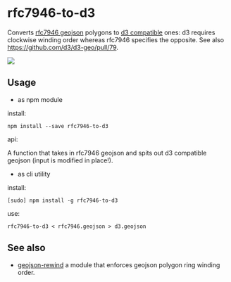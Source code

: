 rfc7946-to-d3
=============

Converts [rfc7946 geojson](https://tools.ietf.org/html/rfc7946#section-3.1.6) polygons to [d3 compatible](https://github.com/d3/d3-geo#d3-geo) ones: d3 requires clockwise winding order whereas rfc7946 specifies the opposite. See also https://github.com/d3/d3-geo/pull/79.

![](https://travis-ci.org/tyrasd/rfc7946-to-d3.svg)

Usage
-----

* as npm module

install:

    npm install --save rfc7946-to-d3

api:

A function that takes in rfc7946 geojson and spits out d3 compatible geojson (input is modified in place!).

* as cli utility

install:

    [sudo] npm install -g rfc7946-to-d3

use:

    rfc7946-to-d3 < rfc7946.geojson > d3.geojson

See also
--------

* [geojson-rewind](https://github.com/mapbox/geojson-rewind) a module that enforces geojson polygon ring winding order.
